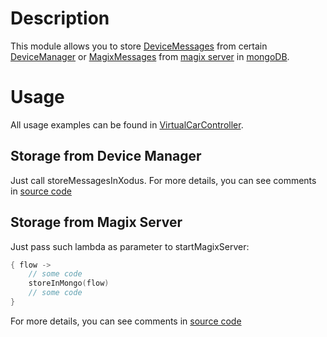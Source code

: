 # Description
This module allows you to store [DeviceMessages](/controls-core/src/commonMain/kotlin/ru/mipt/npm/controls/api/DeviceMessage.kt)
from certain [DeviceManager](/controls-core/src/commonMain/kotlin/ru/mipt/npm/controls/controllers/DeviceManager.kt)
or [MagixMessages](magix/magix-api/src/commonMain/kotlin/ru/mipt/npm/magix/api/MagixMessage.kt)
from [magix server](/magix/magix-server/src/main/kotlin/ru/mipt/npm/magix/server/server.kt)
in [mongoDB](https://www.mongodb.com/).

# Usage

All usage examples can be found in [VirtualCarController](/demo/car/src/main/kotlin/ru/mipt/npm/controls/demo/car/VirtualCarController.kt).

## Storage from Device Manager

Just call storeMessagesInXodus. For more details, you can see comments in [source code](/controls-mongo/src/main/kotlin/ru/mipt/npm/controls/mongo/connections.kt)

## Storage from Magix Server

Just pass such lambda as parameter to startMagixServer:
```kotlin
{ flow ->
    // some code
    storeInMongo(flow)
    // some code
}
```
For more details, you can see comments in [source code](/controls-mongo/src/main/kotlin/ru/mipt/npm/controls/mongo/connections.kt)
